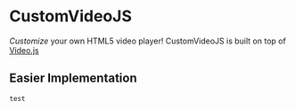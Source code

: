 # CustomVideoJS
*Customize* your own HTML5 video player! CustomVideoJS is built on top of [Video.js](http://videojs.com) 

## Easier Implementation
`test`
